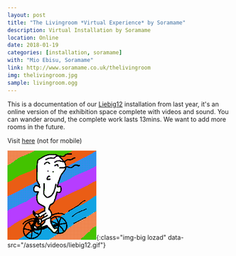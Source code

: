 ```yaml
---
layout: post
title: "The Livingroom *Virtual Experience* by Soramame"
description: Virtual Installation by Soramame
location: Online
date: 2018-01-19
categories: [installation, soramame]
with: "Mio Ebisu, Soramame"
link: http://www.soramame.co.uk/thelivingroom
img: thelivingroom.jpg
sample: livingroom.ogg
---
```


This is a documentation of our [Liebig12](http://www.liebig12.net/) installation from last year, it's an online version of the exhibition space complete with videos and sound. You can wander around, the complete work lasts 13mins. We want to add more rooms in the future.

Visit [here](http://www.soramame.co.uk/thelivingroom) (not for mobile)

![thelivingroom](/assets/img/happytom.png){:class="img-big lozad" data-src="/assets/videos/liebig12.gif"}
